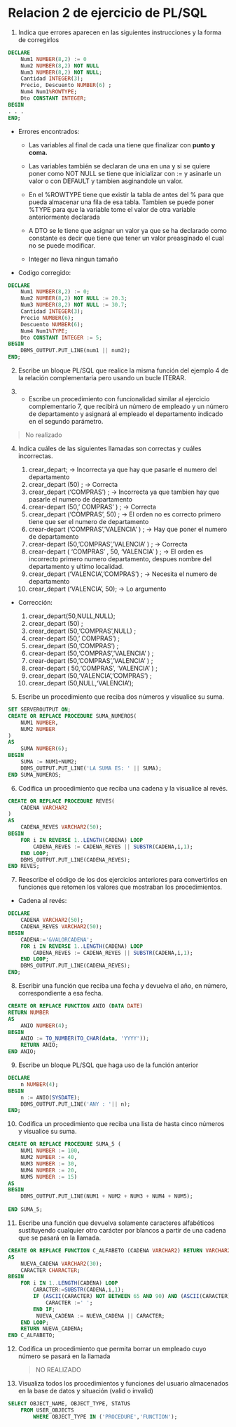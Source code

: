 # Relacion 2 de ejercicio de PL/SQL

1. Indica que errores aparecen en las siguientes instrucciones y la forma de corregirlos

```sql
DECLARE
    Num1 NUMBER(8,2) := 0
    Num2 NUMBER(8,2) NOT NULL
    Num3 NUMBER(8,2) NOT NULL;
    Cantidad INTEGER(3);
    Precio, Descuento NUMBER(6) ;
    Num4 Num1%ROWTYPE;
    Dto CONSTANT INTEGER;
BEGIN
. . .
END;
```

- Errores encontrados:

    - Las variables al final de cada una tiene que finalizar con **punto y coma.**

    - Las variables también se declaran de una en una y si se quiere poner como NOT NULL se tiene que inicializar con := y asinarle un valor o con DEFAULT y tambien asginandole un valor.

    - En el %ROWTYPE tiene que existir la tabla de antes del % para que pueda almacenar una fila de esa tabla. Tambien se puede poner %TYPE para que la variable tome el valor de otra variable anteriormente declarada

    - A DTO se le tiene que asignar un valor ya que se ha declarado como constante es decir que tiene que tener un valor preasginado el cual no se puede modificar.
    
    - Integer no lleva ningun tamaño

- Codigo corregido:
```sql
DECLARE
    Num1 NUMBER(8,2) := 0;
    Num2 NUMBER(8,2) NOT NULL := 20.3;
    Num3 NUMBER(8,2) NOT NULL := 30.7;
    Cantidad INTEGER(3);
    Precio NUMBER(6);
    Descuento NUMBER(6);
    Num4 Num1%TYPE;
    Dto CONSTANT INTEGER := 5;
BEGIN
    DBMS_OUTPUT.PUT_LINE(num1 || num2);
END;
```

2. Escribe un bloque PL/SQL que realice la misma  función del ejemplo 4 de la relación complementaria pero usando un bucle ITERAR.


3. - Escribe un procedimiento con funcionalidad similar al ejercicio complementario 7, que recibirá un número de empleado y un número de departamento y asignará al empleado el departamento indicado en el segundo parámetro.

> No realizado

4. Indica cuáles de las siguientes llamadas son correctas y cuáles incorrectas.

    1. crear_depart; -> Incorrecta ya que hay que   pasarle el numero del departamento
    2. crear_depart (50) ; -> Correcta
    3. crear_depart (‘COMPRAS’) ; -> Incorrecta ya  que tambien hay que pasarle el numero de     departamento
    4. crear-depart (50,’ COMPRAS’ ) ; -> Correcta 
    5. crear_depart (‘COMPRAS’, 50) ; -> El orden no    es correcto primero tiene que ser el numero de     departamento
    6. crear-depart (‘COMPRAS’,’VALENCIA’ ) ; -> Hay    que poner el numero de departamento
    7. crear-depart (50,’COMPRAS’,’VALENCIA’ ) ; ->     Correcta
    8. crear-depart ( ‘COMPRAS’ , 50, ‘VALENCIA’ ) ;    -> El orden es incorrecto primero numero   departamento, despues nombre del departamento y   ultimo localidad.
    9. crear_depart (‘VALENCIA’,’COMPRAS’) ; ->     Necesita el numero de departamento
    10. crear_depart (‘VALENCIA’, 50); -> Lo argumento
- Corrección:

    1. crear_depart(50,NULL,NULL);
    2. crear_depart (50) ;
    3. crear_depart (50,‘COMPRAS’,NULL) ;
    4. crear-depart (50,’ COMPRAS’) ;
    5. crear_depart (50,‘COMPRAS’) ;
    6. crear-depart (50,‘COMPRAS’,’VALENCIA’ ) ;
    7. crear-depart (50,’COMPRAS’,’VALENCIA’ ) ;
    8. crear-depart ( 50,‘COMPRAS’, ‘VALENCIA’ ) ;
    9. crear_depart (50,‘VALENCIA’,’COMPRAS’) ;
    10. crear_depart (50,NULL,‘VALENCIA’);

5. Escribe un procedimiento que reciba dos números y visualice su suma.

```sql
SET SERVEROUTPUT ON;
CREATE OR REPLACE PROCEDURE SUMA_NUMEROS(
    NUM1 NUMBER,
    NUM2 NUMBER
)
AS
    SUMA NUMBER(6);
BEGIN
    SUMA := NUM1+NUM2;
    DBMS_OUTPUT.PUT_LINE('LA SUMA ES: ' || SUMA);
END SUMA_NUMEROS;
```

6. Codifica un procedimiento que reciba una cadena y la visualice al revés.

```sql
CREATE OR REPLACE PROCEDURE REVES(
    CADENA VARCHAR2
)
AS
    CADENA_REVES VARCHAR2(50); 
BEGIN 
    FOR i IN REVERSE 1..LENGTH(CADENA) LOOP
        CADENA_REVES := CADENA_REVES || SUBSTR(CADENA,i,1);
    END LOOP;
    DBMS_OUTPUT.PUT_LINE(CADENA_REVES);
END REVES;
```

7. Reescribe el código de los dos ejercicios anteriores para convertirlos en funciones que retomen los valores que mostraban los procedimientos.

- Cadena al revés:

```sql
DECLARE 
    CADENA VARCHAR2(50);
    CADENA_REVES VARCHAR2(50);
BEGIN 
    CADENA:='&VALORCADENA';
    FOR i IN REVERSE 1..LENGTH(CADENA) LOOP
        CADENA_REVES := CADENA_REVES || SUBSTR(CADENA,i,1);
    END LOOP;
    DBMS_OUTPUT.PUT_LINE(CADENA_REVES);
END;
```

8. Escribir una función que reciba una fecha y devuelva el año, en número, correspondiente a esa fecha.

```SQL
CREATE OR REPLACE FUNCTION ANIO	(DATA DATE)
RETURN NUMBER
AS
	ANIO NUMBER(4);
BEGIN
	ANIO := TO_NUMBER(TO_CHAR(data, 'YYYY'));
	RETURN ANIO;
END ANIO;
```

9. Escribe un bloque PL/SQL que haga uso de la función anterior

```SQL
DECLARE
 	n NUMBER(4);
BEGIN
 	n := ANIO(SYSDATE);
 	DBMS_OUTPUT.PUT_LINE('ANY : '|| n);
END;
```

10. Codifica un procedimiento que reciba una lista de hasta cinco números y visualice su suma.

```SQL
CREATE OR REPLACE PROCEDURE SUMA_5 (
	NUM1 NUMBER := 100,
	NUM2 NUMBER := 40,
	NUM3 NUMBER := 30,
	NUM4 NUMBER := 20,
	NUM5 NUMBER := 15)
AS
BEGIN
	DBMS_OUTPUT.PUT_LINE(NUM1 + NUM2 + NUM3 + NUM4 + NUM5);
    
END SUMA_5;
```

11. Escribe una función que devuelva solamente caracteres alfabéticos sustituyendo cualquier
otro carácter por blancos a partir de una cadena que se pasará en la llamada.

```SQL
CREATE OR REPLACE FUNCTION C_ALFABETO (CADENA VARCHAR2) RETURN VARCHAR2
AS
	NUEVA_CADENA VARCHAR2(30);
	CARACTER CHARACTER;
BEGIN
	FOR i IN 1..LENGTH(CADENA) LOOP
	  	CARACTER:=SUBSTR(CADENA,i,1);
 	  	IF (ASCII(CARACTER) NOT BETWEEN 65 AND 90) AND (ASCII(CARACTER) NOT BETWEEN 97 AND 122) THEN
		  	CARACTER :=' ';
  		END IF;
	     NUEVA_CADENA := NUEVA_CADENA || CARACTER;	
	END LOOP;
	RETURN NUEVA_CADENA;
END C_ALFABETO;
```

12. Codifica un procedimiento que permita borrar un empleado cuyo número se pasará en la llamada

    >NO REALIZADO


13. Visualiza todos los procedimientos y funciones del usuario almacenados en la base de datos y situación (valid o invalid)

```SQL
SELECT OBJECT_NAME, OBJECT_TYPE, STATUS 
    FROM USER_OBJECTS 
        WHERE OBJECT_TYPE IN ('PROCEDURE','FUNCTION');
```
